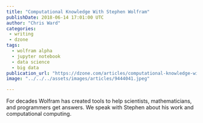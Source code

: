 ```yaml
---
title: "Computational Knowledge With Stephen Wolfram"
publishDate: 2018-06-14 17:01:00 UTC
author: "Chris Ward"
categories:
 - writing
 - dzone
tags:
  - wolfram alpha
  - jupyter notebook
  - data science
  - big data
publication_url: "https://dzone.com/articles/computational-knowledge-with-stephen-wolfram"
image: "../../../assets/images/articles/9444041.jpeg"

---
```

For decades Wolfram has created tools to help scientists, mathematicians, and programmers get answers. We speak with Stephen about his work and computational computing.

